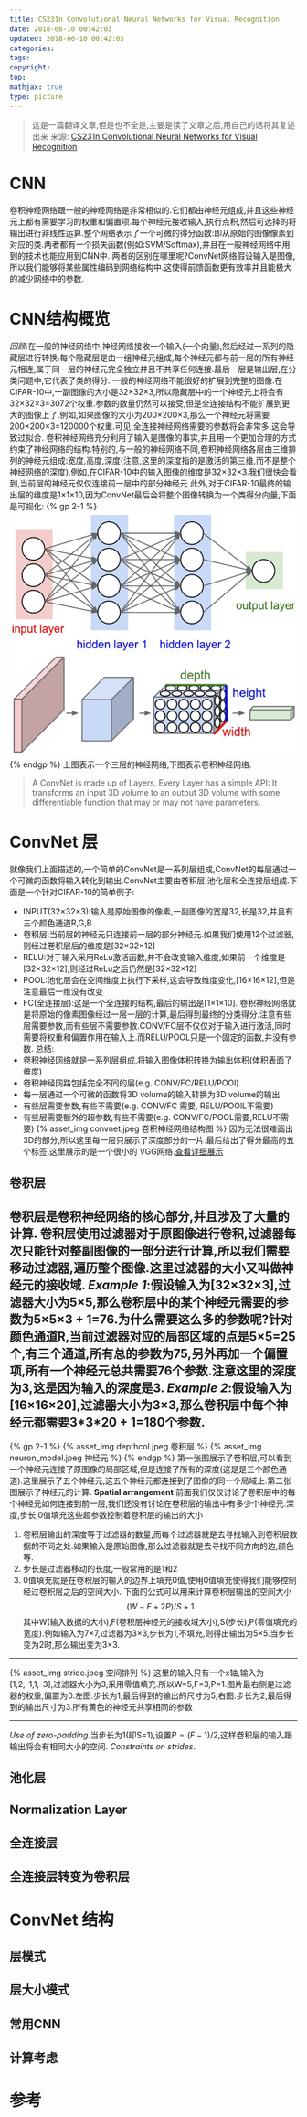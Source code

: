 ```yaml
---
title: CS231n Convolutional Neural Networks for Visual Recognition
date: 2018-06-10 00:42:03
updated: 2018-06-10 00:42:03
categories:
tags:
copyright:
top:
mathjax: true
type: picture
---
```


> 这是一篇翻译文章,但是也不全是,主要是读了文章之后,用自己的话将其复述出来
> 来源: [CS231n Convolutional Neural Networks for Visual Recognition](https://cs231n.github.io/convolutional-networks/)

# CNN

卷积神经网络跟一般的神经网络是非常相似的.它们都由神经元组成,并且这些神经元上都有需要学习的权重和偏置项.每个神经元接收输入,执行点积,然后可选择的将输出进行非线性运算.整个网络表示了一个可微的得分函数:即从原始的图像像素到对应的类.两者都有一个损失函数(例如:SVM/Softmax),并且在一般神经网络中用到的技术也能应用到CNN中.
两者的区别在哪里呢?ConvNet网络假设输入是图像,所以我们能够将某些属性编码到网络结构中.这使得前馈函数更有效率并且能极大的减少网络中的参数.

# CNN结构概览

*回顾*:在一般的神经网络中,神经网络接收一个输入(一个向量),然后经过一系列的隐藏层进行转换.每个隐藏层是由一组神经元组成,每个神经元都与前一层的所有神经元相连,属于同一层的神经元完全独立并且不共享任何连接.最后一层是输出层,在分类问题中,它代表了类的得分.
一般的神经网络不能很好的扩展到完整的图像.在CIFAR-10中,一副图像的大小是32$\times$32$\times$3,所以隐藏层中的一个神经元上将会有32$\times$32$\times$3=3072个权重.参数的数量仍然可以接受,但是全连接结构不能扩展到更大的图像上了.例如,如果图像的大小为200$\times$200$\times$3,那么一个神经元将需要200$\times$200$\times$3=120000个权重.可见,全连接神经网络需要的参数将会非常多.这会导致过拟合.
卷积神经网络充分利用了输入是图像的事实,并且用一个更加合理的方式约束了神经网络的结构.特别的,与一般的神经网络不同,卷积神经网络各层由三维排列的神经元组成:宽度,高度,深度(注意,这里的深度指的是激活的第三维,而不是整个神经网络的深度).例如,在CIFAR-10中的输入图像的维度是32$\times$32$\times$3.我们很快会看到,当前层的神经元仅仅连接前一层中的部分神经元.此外,对于CIFAR-10最终的输出层的维度是1$\times$1$\times$10,因为ConvNet最后会将整个图像转换为一个类得分向量,下面是可视化:
{% gp 2-1 %}
![常规神经网络](/CS231n-Convolutional-Neural-Networks-for-Visual-Recognition/neural_net2.jpeg)
![ConvNet](/CS231n-Convolutional-Neural-Networks-for-Visual-Recognition/cnn.jpeg)
{% endgp %}
上图表示一个三层的神经网络,下图表示卷积神经网络.
> A ConvNet is made up of Layers. Every Layer has a simple API: It transforms an input 3D volume to an output 3D volume with some differentiable function that may or may not have parameters.

# ConvNet 层
就像我们上面描述的,一个简单的ConvNet是一系列层组成,ConvNet的每层通过一个可微的函数将输入转化到输出.ConvNet主要由卷积层,池化层和全连接层组成.下面是一个针对CIFAR-10的简单例子:
- INPUT(32$\times$32$\times$3):输入是原始图像的像素,一副图像的宽是32,长是32,并且有三个颜色通道R,G,B
- 卷积层:当前层的神经元只连接前一层的部分神经元.如果我们使用12个过滤器,则经过卷积层后的维度是[32$\times$32$\times$12]
- RELU:对于输入采用ReLu激活函数,并不会改变输入维度,如果前一个维度是[32$\times$32$\times$12],则经过ReLu之后仍然是[32$\times$32$\times$12]
- POOL:池化层会在空间维度上执行下采样,这会导致维度变化,[16$\times$16$\times$12],但是注意最后一维没有改变
- FC(全连接层):这是一个全连接的结构,最后的输出是[1$\times$1$\times$10].
卷积神经网络就是将原始的像素图像经过一层一层的计算,最后得到最终的分类得分.注意有些层需要参数,而有些层不需要参数.CONV/FC层不仅仅对于输入进行激活,同时需要将权重和偏置作用在输入上.而RELU/POOL只是一个固定的函数,并没有参数.
总结:
- 卷积神经网络就是一系列层组成,将输入图像体积转换为输出体积(体积表面了维度)
- 卷积神经网路包括完全不同的层(e.g. CONV/FC/RELU/POOl)
- 每一层通过一个可微的函数将3D volume的输入转换为3D volume的输出
- 有些层需要参数,有些不需要(e.g. CONV/FC 需要, RELU/POOlL不需要)
- 有些层需要额外的超参数,有些不需要(e.g. CONV/FC/POOL需要,RELU不需要)
{% asset_img convnet.jpeg 卷积神经网络结构图 %}
因为无法很难画出3D的部分,所以这里每一层只展示了深度部分的一片.最后给出了得分最高的五个标签.这里展示的是一个很小的 VGG网络.[查看详细展示](http://cs231n.stanford.edu/)
## 卷积层
卷积层是卷积神经网络的核心部分,并且涉及了大量的计算.
卷积层使用过滤器对于原图像进行卷积,过滤器每次只能针对整副图像的一部分进行计算,所以我们需要移动过滤器,遍历整个图像.这里过滤器的大小又叫做神经元的接收域.
*Example 1*:假设输入为[32$\times$32$\times$3],过滤器大小为5$\times$5,那么卷积层中的某个神经元需要的参数为5$\times$5$\times$3 + 1=76.为什么需要这么多的参数呢?针对颜色通道R,当前过滤器对应的局部区域的点是5$\times$5=25个,有三个通道,所有总的参数为75,另外再加一个偏置项,所有一个神经元总共需要76个参数.注意这里的深度为3,这是因为输入的深度是3.
*Example 2*:假设输入为[16$\times$16$\times$20],过滤器大小为3$\times$3,那么卷积层中每个神经元都需要3\*3\*20 + 1=180个参数.
----
{% gp 2-1 %}
{% asset_img depthcol.jpeg 卷积层 %}
{% asset_img neuron_model.jpeg 神经元 %}
{% endgp %}
第一张图展示了卷积层,可以看到一个神经元连接了原图像的局部区域,但是连接了所有的深度(这是是三个颜色通道).这里展示了五个神经元,这五个神经元都连接到了图像的同一个局域上.第二张图展示了神经元的计算.
**Spatial arrangement** 前面我们仅仅讨论了卷积层中的每个神经元如何连接到前一层,我们还没有讨论在卷积层的输出中有多少个神经元.深度,步长,0值填充这些超参数控制着卷积层的输出的大小
1. 卷积层输出的深度等于过滤器的数量,而每个过滤器就是去寻找输入到卷积层数据的不同之处.如果输入是原始图像,那么过滤器就是去寻找不同方向的边,颜色等.
2. 步长是过滤器移动的长度,一般常用的是1和2
3. 0值填充就是在卷积层的输入的边界上填充0值,使用0值填充使得我们能够控制经过卷积层之后的空间大小.
下面的公式可以用来计算卷积层输出的空间大小
$$(W - F + 2P)/S + 1$$
其中W(输入数据的大小),F(卷积层神经元的接收域大小),S(步长),P(零值填充的宽度).例如输入为7$\times$7,过滤器为3$\times$3,步长为1,不填充,则得出输出为5$\times$5.当步长变为2时,那么输出变为3$\times$3.
***
{% asset_img stride.jpeg 空间排列 %}
这里的输入只有一个x轴,输入为[1,2,-1,1,-3],过滤器大小为3,采用零值填充.所以W=5,F=3,P=1.图片最右侧是过滤器的权重,偏置为0.左图:步长为1,最后得到的输出的尺寸为5;右图:步长为2,最后得到的输出尺寸为3.所有黄色的神经元共享相同的参数
***
*Use of zero-padding*.当步长为1(即S=1),设置$P=(F-1)/2$,这样卷积层的输入跟输出将会有相同大小的空间.
*Constraints on strides*.
## 池化层

## Normalization Layer

## 全连接层

## 全连接层转变为卷积层

# ConvNet 结构

## 层模式

## 层大小模式

## 常用CNN

## 计算考虑

# 参考
